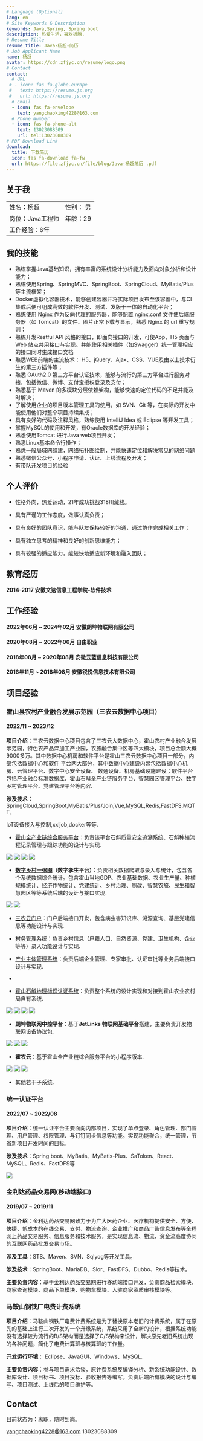 ```yaml
---
# Language (Optional)
lang: en
# Site Keywords & Description
keywords: Java,Spring, Spring boot
description: 热爱生活，喜欢折腾.
# Resume Title
resume_title: Java-杨超-简历
# Job Applicant Name
name: 杨超
avatar: https://cdn.zfjyc.cn/resume/logo.png
# Contact
contact:
  # URL
 # - icon: fas fa-globe-europe
 #   text: https://resume.js.org
 #   url: https://resume.js.org
  # Email
  - icon: fas fa-envelope
    text: yangchaoking4228@163.com
  # Phone Number
  - icon: fas fa-phone-alt
    text: 13023088309
    url: tel:13023088309
# PDF Download Link
download:
  title: 下载简历
  icon: fas fa-download fa-fw
  url: https://file.zfjyc.cn/file/blog/Java-杨超简历 .pdf
---
```



## <i class="fas fa-user-astronaut"></i> 关于我

|                  |           |
| :--------------- | --------- |
| 姓名：杨超       | 性别： 男 |
| 岗位：Java工程师 | 年龄：29  |
| 工作经验：6年    |           |



## <i class="fas fa-atom"></i> 我的技能

- 熟练掌握Java基础知识，拥有丰富的系统设计分析能力及面向对象分析和设计能力；
- 熟练使用Spring、SpringMVC、SpringBoot、SpringCloud、MyBatis/Plus等主流框架；
- Docker虚拟化容器技术，能够创建容器并将实际项目发布至该容器中，与CI 集成后便可组成高效的软件开发、测试、发版于一体的自动化平台；
- 熟练使用 Nginx 作为反向代理的服务器，能够配置 nginx.conf 文件使后端服务器（如 Tomcat）的文件、图片正常下载与显示，熟悉 Nginx 的 url 重写规则；
- 熟练开发Restful API 风格的接口，即面向接口的开发，可使App、H5 页面与 Web 站点共用接口与实现。并能使用相关插件（如Swagger）统一管理相应的接口同时生成接口文档
- 熟悉WEB前端的主流技术： H5、jQuery、Ajax、CSS、VUE及由以上技术衍生的第三方插件等；
- 熟悉 OAuth2.0 第三方平台认证技术，能够与流行的第三方平台进行服务对接，包括微信、微博、支付宝授权登录及支付；
- 熟悉基于 Maven 的多模块分层依赖架构，能够快速的定位代码的不足并能及时解决；
- 了解使用企业的项目版本管理工具的使用，如 SVN、Git 等，在实际的开发中能使用他们对整个项目持续集成；
- 具有良好的代码及注释风格，熟练使用 IntelliJ Idea 或 Eclipse 等开发工具；
- 掌握MySQL的使用和开发，有Oracle数据库的开发经验；
- 熟悉使用Tomcat 进行Java web项目开发；
- 熟悉Linux基本命令行操作；
- 熟悉一般局域网组建，网络拓扑图绘制，并能快速定位和解决常见的网络问题
- 熟悉微信公众号、小程序申请、认证、上线流程及开发；
- 有带队开发项目的经验

## <i class="fas fa-robot"></i> 个人评价

- 性格外向，热爱运动，21年成功挑战318川藏线。

- 具有严谨的工作态度，做事认真负责；

- 具有良好的团队意识，能与队友保持较好的沟通，通过协作完成相关工作；

- 具有独立思考的精神和良好的创新思维能力；

- 具有较强的适应能力，能较快地适应新环境和融入团队；



## <i class="fas fa-user-graduate"></i> 教育经历

**2014-2017  安徽文达信息工程学院-软件技术**




## <i class="fas fa-briefcase"></i> 工作经验

#### 2022年06月 ~ 2024年02月 安徽朗坤物联网有限公司 

#### 2020年08月 ~ 2022年06月 自由职业

#### 2018年08月 ~ 2020年08月 安徽云蓝信息科技有限公司

#### 2016年11月 ~ 2018年08月 安徽锐悦信息技术有限公司 



## <i class="fas fa-project-diagram"></i> 项目经验


### 霍山县农村产业融合发展示范园（三农云数据中心项目）

#### 2022/11 ~ 2023/12 

**项目介绍**：三农云数据中心项目包含了三农云大数据中心，霍山农村产业融合发展示范园，特色农产品深加工产业园，农旅融合集中区等四大模块，项目总金额大概9000多万。其中数据中心机房和软件平台是霍山三农云数据中心项目一部分，内部包括数据中心和软件 平台两大部分，其中数据中心建设内容包括数据中心机房、云管理平台、数字中心安全设备、 数通设备、机房基础设施建设；软件平台包括产业融合标准数据库、霍山石斛全产业链服务平台、智慧园区管理平台、数字乡村管理平台、党建管理平台等内容.

**涉及技术：** SpringCloud,SpringBoot,MyBatis/Plus/Join,Vue,MySQL,Redis,FastDFS,MQTT,

IoT设备接入与控制,xxljob,docker等等.

- [霍山全产业链综合服务平台](https://huoshan.longcom.com:1443/industry-chain-manage/)：负责该平台石斛质量安全追溯系统、石斛种植流程记录管理与跟踪功能的设计与实现.

<fancybox>

<img src='https://cdn.zfjyc.cn/resume/202403052010644.png'>

<img src='https://cdn.zfjyc.cn/resume/202403052011213.png'>

<img src='https://cdn.zfjyc.cn/resume/202403052011292.png'>

<img src='https://cdn.zfjyc.cn/resume/202403052012014.png'>

</fancybox>

- **[数字乡村一张图](http://huoshan.longcom.com:1443/digitalVillageMap/)（数字孪生平台）**：负责相关数据爬取与录入与统计，包含各个系统数据综合统计。包含霍山当地GDP、农业基础数据、农业生产量、种植规模统计、经济作物统计、党建统计、乡村治理、厕改、智慧农旅、民生和智慧园区等等系统后端的设计与接口实现.

<fancybox>

<img src='https://cdn.zfjyc.cn/resume/202403052012697.png'>

<img src='https://cdn.zfjyc.cn/resume/202403052013676.png'>

</fancybox>

- [三农云门户](https://huoshan.longcom.com:1443/portal/)：门户后端接口开发，包含病虫害知识库、溯源查询、基层党建信息等功能设计与实现.
- [村务管理系统](https://huoshan.longcom.com:1443/villageGovernance/)：负责乡村信息（户籍人口、自然资源、党建、卫生机构、企业等等）录入功能设计与实现.
- [产业主体管理系统](https://huoshan.longcom.com:1443/industry-manage/#/index)：负责后端企业管理、专家审批、认证审批等业务后端接口设计与实现.
- <fancybox>

  

  </fancybox>
- [霍山石斛地理标识认证系统](https://huoshan.longcom.com:1443/certification/)：负责整个系统的设计实现和对接到霍山农业农村局自有系统.

<fancybox>

<img src="https://cdn.zfjyc.cn/resume/202403061240475.png"/>

<img src="https://cdn.zfjyc.cn/resume/202403061240443.png"/>

<img src="https://cdn.zfjyc.cn/resume/202403061240066.png"/>

<img src="https://cdn.zfjyc.cn/resume/202403061240393.png"/>



</fancybox>

- **朗坤物联网中控平台**：基于**JetLinks 物联网基础平台**搭建，主要负责开发物联网设备协议包.

<fancybox>

<img src="https://cdn.zfjyc.cn/resume/202403061245560.png"/>

<img src="https://cdn.zfjyc.cn/resume/202403061246115.png"/>

<img src="https://cdn.zfjyc.cn/resume/202403061246934.png"/>

</fancybox>

- **霍农云**：基于霍山全产业链综合服务平台的小程序版本.

<fancybox>

<img src="https://cdn.zfjyc.cn/resume/202403061225050.jpg"/>

<img src="https://cdn.zfjyc.cn/resume/202403061226677.jpg"/>

<img src="https://cdn.zfjyc.cn/resume/202403061226943.jpg"/>

</fancybox>

- 其他若干子系统.




### 统一认证平台

#### 2022/07 ~ 2022/08

**项目介绍**：统一认证平台主要面向内部项目，实现了单点登录、角色管理、部门管理、用户管理、权限管理、与钉钉同步信息等功能。实现功能聚合，统一管理，节省新项目开发时间的目标。

**涉及技术**：Spring boot、MyBatis、MyBatis-Plus、SaToken、React、MySQL、Redis、FastDFS等

<fancybox>

<img src="https://cdn.zfjyc.cn/resume/202403061220955.png"/>

</fancybox>



### 金利达药品交易网(移动端接口)

#### 2019/07 ~ 2019/11

**项目介绍**：金利达药品交易网致力于为广大医药企业、医疗机构提供安全、方便、快捷、低成本的在线交易、支付、物流查询、企业推广和商品广告信息发布等全程网上药品交易服务、信息服务和技术服务，是实现信息流、物流、资金流高度协同的互联网药品批发交易市场。

**涉及工具**：STS、Maven、SVN、Sqlyog等开发工具。

**涉及技术**：SpringBoot、MariaDB、Slor、FastDFS、Dubbo、Redis等技术。

**主要负责内容**：基于[金利达药品交易网](https://www.123ypw.com/)进行移动端接口开发，负责商品检索模块，商家查询模块、商品下单模块、购物车模块、入驻商家资质审核模块等。



### 马鞍山钢铁厂电费计费系统

**项目介绍**：马鞍山钢铁厂电费计费系统是为了替换原本老旧的计费系统，属于在原先的基础上进行二次开发的一个升级系统，系统采用了全新的设计，根据系统功能没有选择较为流行的B/S架构而是选择了C/S架构来设计，解决原先老旧系统出现的各种问题，简化了电费计算班与核算班的工作量。

**开发运行环境**： Eclipse、JavaGUI、Windows、MySQL.

**主要负责内容**：参与项目需求洽谈，原计费系统反编译分析、新系统功能设计、数据库设计、项目标书、项目投标、验收报告等编写。负责后端所有模块的设计与编写、项目测试、上线后的项目维护等。


## <i class="fas fa-phone-alt"></i> Contact

目前状态为：离职，随时到岗。

<i class="fas fa-envelope fa-fw"></i> yangchaoking4228@163.com
<i class="fas fa-phone-alt fa-fw"></i> 13023088309
